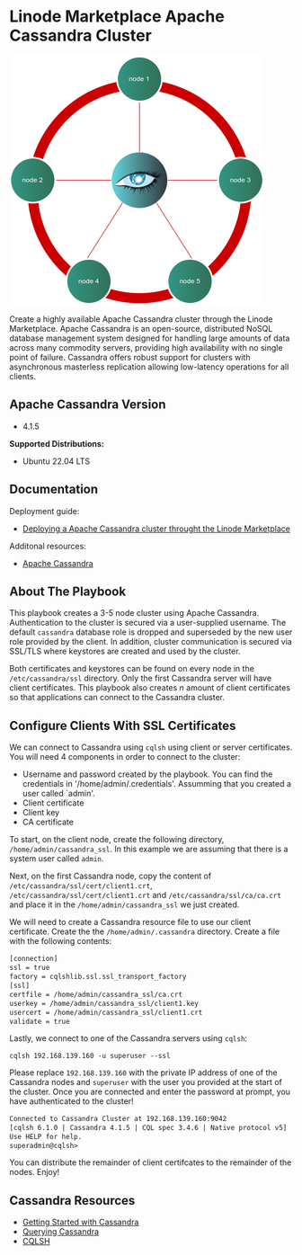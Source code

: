 # Linode Marketplace Apache Cassandra Cluster

![cassandra-diagram](images/cassandra_arch.png)

Create a highly available Apache Cassandra cluster through the Linode Marketplace. Apache Cassandra is an open-source, distributed NoSQL database management system designed for handling large amounts of data across many commodity servers, providing high availability with no single point of failure. Cassandra offers robust support for clusters with asynchronous masterless replication allowing low-latency operations for all clients. 

## Apache Cassandra Version
- 4.1.5

**Supported Distributions:**
- Ubuntu 22.04 LTS

## Documentation

Deployment guide:
- [Deploying a Apache Cassandra cluster throught the Linode Marketplace](https://www.linode.com/docs/products/tools/marketplace/guides/cassandra-cluster/)

Additonal resources:

- [Apache Cassandra](https://cassandra.apache.org/doc/stable/index.html)

## About The Playbook

This playbook creates a 3-5 node cluster using Apache Cassandra. Authentication to the cluster is secured via a user-supplied username. The default `cassandra` database role is dropped and superseded by the new user role provided by the client. In addition, cluster communication is secured via SSL/TLS where keystores are created and used by the cluster.

Both certificates and keystores can be found on every node in the `/etc/cassandra/ssl` directory. Only the first Cassandra server will have client certificates. This playbook also creates *_n_* amount of client certificates so that applications can connect to the Cassandra cluster.

## Configure Clients With SSL Certificates

We can connect to Cassandra using `cqlsh` using client or server certificates. You will need 4 components in order to connect to the cluster:

- Username and password created by the playbook. You can find the credentials in '/home/admin/.credentials'. Assumming that you created a user called `admin'.
- Client certificate
- Client key
- CA certificate

To start, on the client node, create the following directory, `/home/admin/cassandra_ssl`.  In this example we are assuming that there is a system user called `admin`. 

Next, on the first Cassandra node, copy the content of `/etc/cassandra/ssl/cert/client1.crt`, `/etc/cassandra/ssl/cert/client1.crt` and `/etc/cassandra/ssl/ca/ca.crt` and place it in the `/home/admin/cassandra_ssl` we just created.

We will need to create a Cassandra resource file to use our client certificate. Create the the `/home/admin/.cassandra` directory. Create a file with the following contents:
```
[connection]
ssl = true
factory = cqlshlib.ssl.ssl_transport_factory
[ssl]
certfile = /home/admin/cassandra_ssl/ca.crt
userkey = /home/admin/cassandra_ssl/client1.key
usercert = /home/admin/cassandra_ssl/client1.crt
validate = true
```

Lastly, we connect to one of the Cassandra servers using `cqlsh`:

```
cqlsh 192.168.139.160 -u superuser --ssl
```

Please replace `192.168.139.160` with the private IP address of one of the Cassandra nodes and `superuser` with the user you provided at the start of the cluster. Once you are connected and enter the password at prompt, you have authenticated to the cluster!

```
Connected to Cassandra Cluster at 192.168.139.160:9042
[cqlsh 6.1.0 | Cassandra 4.1.5 | CQL spec 3.4.6 | Native protocol v5]
Use HELP for help.
superadmin@cqlsh>
```

You can distribute the remainder of client certifcates to the remainder of the nodes. Enjoy!

## Cassandra Resources
- [Getting Started with Cassandra](https://cassandra.apache.org/doc/latest/cassandra/getting-started/index.html)
- [Querying Cassandra](https://cassandra.apache.org/doc/latest/cassandra/getting-started/querying.html)
- [CQLSH](https://cassandra.apache.org/doc/stable/cassandra/tools/cqlsh.html)
